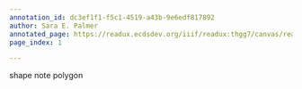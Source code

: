 ```yaml
---
annotation_id: dc3ef1f1-f5c1-4519-a43b-9e6edf817892
author: Sara E. Palmer
annotated_page: https://readux.ecdsdev.org/iiif/readux:thgg7/canvas/readux:thgg7_00000001.jp2
page_index: 1

---
```

<p>shape note polygon</p>
